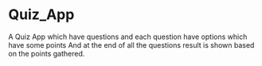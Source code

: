 # Quiz_App
 A Quiz App which have questions and each question have options which have some points And at the end of all the questions result is shown based on the points gathered.
